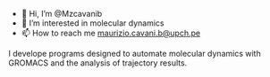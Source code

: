 - 👋 Hi, I’m @Mzcavanib
- 👀 I’m interested in molecular dynamics
- 📫 How to reach me maurizio.cavani.b@upch.pe

I develope programs designed to automate molecular dynamics with GROMACS and the analysis of trajectory results. 
